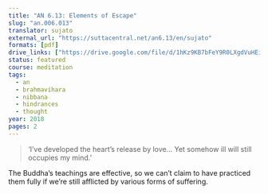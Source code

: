 ```yaml
---
title: "AN 6.13: Elements of Escape"
slug: "an.006.013"
translator: sujato
external_url: "https://suttacentral.net/an6.13/en/sujato"
formats: [pdf]
drive_links: ["https://drive.google.com/file/d/1hKz9KB7bFeY9R0LXgdVuHEiOPn85OzPW"]
status: featured
course: meditation
tags:
  - an
  - brahmavihara
  - nibbana
  - hindrances
  - thought
year: 2018
pages: 2
---
```


> ‘I’ve developed the heart’s release by love... Yet somehow ill will still occupies my mind.’

The Buddha’s teachings are effective, so we can’t claim to have practiced them fully if we’re still afflicted by various forms of suffering.

